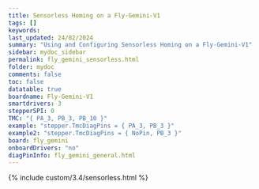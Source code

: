 ```yaml
---
title: Sensorless Homing on a Fly-Gemini-V1
tags: []
keywords: 
last_updated: 24/02/2024
summary: "Using and Configuring Sensorless Homing on a Fly-Gemini-V1"
sidebar: mydoc_sidebar
permalink: fly_gemini_sensorless.html
folder: mydoc
comments: false
toc: false
datatable: true
boardname: Fly-Gemini-V1
smartdrivers: 3
stepperSPI: 0
TMC: "{ PA_3, PB_3, PB_10 }"
example: "stepper.TmcDiagPins = { PA_3, PB_3 }"
example2: "stepper.TmcDiagPins = { NoPin, PB_3 }"
board: fly_gemini
onboardDrivers: "no"
diagPinInfo: fly_gemini_general.html
---
```


{% include custom/3.4/sensorless.html %}
